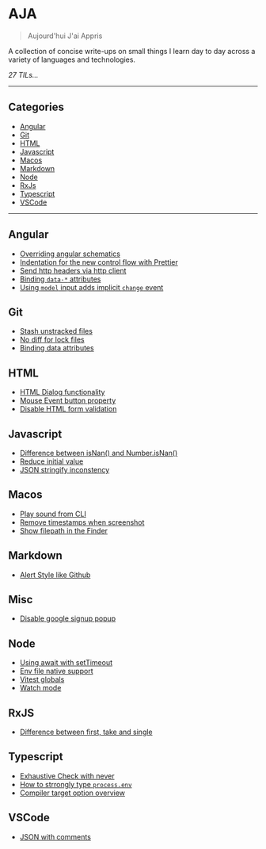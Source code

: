 # AJA

> Aujourd'hui J'ai Appris

A collection of concise write-ups on small things I learn day to day across a
variety of languages and technologies.

_27 TILs..._

---

## Categories

- [Angular](#angular)
- [Git](#git)
- [HTML](#html)
- [Javascript](#javascript)
- [Macos](#macos)
- [Markdown](#markdown)
- [Node](#node)
- [RxJs](#rxjs)
- [Typescript](#typescript)
- [VSCode](#vscode)

---

## Angular

- [Overriding angular schematics](angular/override-schematics.md)
- [Indentation for the new control flow with Prettier](angular/indentation-control-flow-with-prettier.md)
- [Send http headers via http client](angular/send-http-headers-via-http-client.md)
- [Binding `data-*` attributes](angular/binding-data-attributes.md)
- [Using `model` input adds implicit `change` event](angular/using-model-input-add-implicit-change-event.md)

## Git

- [Stash unstracked files](git/stash-untracked-files.md)
- [No diff for lock files](git/git-no-diff-for-lock-files.md)
- [Binding data attributes](angular/binding-data-attributes.md)

## HTML

- [HTML Dialog functionality](html/dialog-functionality.md)
- [Mouse Event button property](html/mouse-event-button-property.md)
- [Disable HTML form validation](html/disable-html-form-validation-with-novalidate.md)

## Javascript

- [Difference between isNan() and Number.isNan()](javascript/difference-between-is-nan-and-number-is-nan.md)
- [Reduce initial value](javascript/reduce-initial-value.md)
- [JSON stringify inconstency](javascript/json-stringify-inconsistency.md)

## Macos

- [Play sound from CLI](macos/play-sound-from-cli.md)
- [Remove timestamps when screenshot](macos/remove-timestamp-on-screenshot.md)
- [Show filepath in the Finder](macos/show-filepath-in-finder.md)

## Markdown

- [Alert Style like Github](markdown/alert-style-content-block.md)

## Misc

- [Disable google signup popup](misc/disable-google-signin-popup.md)

## Node

- [Using await with setTimeout](node/await-settimeout.md)
- [Env file native support](node/env-file-native-support.md)
- [Vitest globals](node/vitest-globals.md)
- [Watch mode](node/watch-mode.md)

## RxJS

- [Difference between first, take and single](rxjs/diff-first-take-single.md)

## Typescript

- [Exhaustive Check with never](typescript/exhaustiveness-checking-with-never.md)
- [How to strrongly type `process.env`](typescript/strongly-type-process-env.md)
- [Compiler target option overview](typescript/compiler-target-options-overview.md)

## VSCode

- [JSON with comments](vscode/json-with-comments.md)
